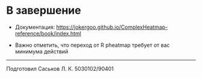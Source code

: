 # В завершение

* Документация: https://jokergoo.github.io/ComplexHeatmap-reference/book/index.html

* Важно отметить, что переход от R pheatmap требует от вас минимума действий

---
Подготовил Саськов Л. К. 5030102/90401
